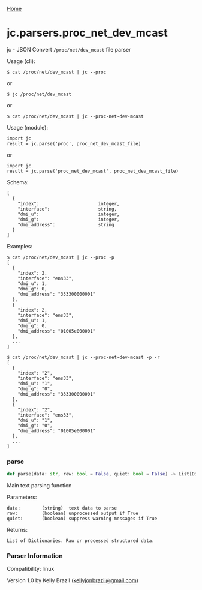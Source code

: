 [Home](https://kellyjonbrazil.github.io/jc/)
<a id="jc.parsers.proc_net_dev_mcast"></a>

# jc.parsers.proc\_net\_dev\_mcast

jc - JSON Convert `/proc/net/dev_mcast` file parser

Usage (cli):

    $ cat /proc/net/dev_mcast | jc --proc

or

    $ jc /proc/net/dev_mcast

or

    $ cat /proc/net/dev_mcast | jc --proc-net-dev-mcast

Usage (module):

    import jc
    result = jc.parse('proc', proc_net_dev_mcast_file)

or

    import jc
    result = jc.parse('proc_net_dev_mcast', proc_net_dev_mcast_file)

Schema:

    [
      {
        "index":                      integer,
        "interface":                  string,
        "dmi_u":                      integer,
        "dmi_g":                      integer,
        "dmi_address":                string
      }
    ]

Examples:

    $ cat /proc/net/dev_mcast | jc --proc -p
    [
      {
        "index": 2,
        "interface": "ens33",
        "dmi_u": 1,
        "dmi_g": 0,
        "dmi_address": "333300000001"
      },
      {
        "index": 2,
        "interface": "ens33",
        "dmi_u": 1,
        "dmi_g": 0,
        "dmi_address": "01005e000001"
      },
      ...
    ]

    $ cat /proc/net/dev_mcast | jc --proc-net-dev-mcast -p -r
    [
      {
        "index": "2",
        "interface": "ens33",
        "dmi_u": "1",
        "dmi_g": "0",
        "dmi_address": "333300000001"
      },
      {
        "index": "2",
        "interface": "ens33",
        "dmi_u": "1",
        "dmi_g": "0",
        "dmi_address": "01005e000001"
      },
      ...
    ]

<a id="jc.parsers.proc_net_dev_mcast.parse"></a>

### parse

```python
def parse(data: str, raw: bool = False, quiet: bool = False) -> List[Dict]
```

Main text parsing function

Parameters:

    data:        (string)  text data to parse
    raw:         (boolean) unprocessed output if True
    quiet:       (boolean) suppress warning messages if True

Returns:

    List of Dictionaries. Raw or processed structured data.

### Parser Information
Compatibility:  linux

Version 1.0 by Kelly Brazil (kellyjonbrazil@gmail.com)
